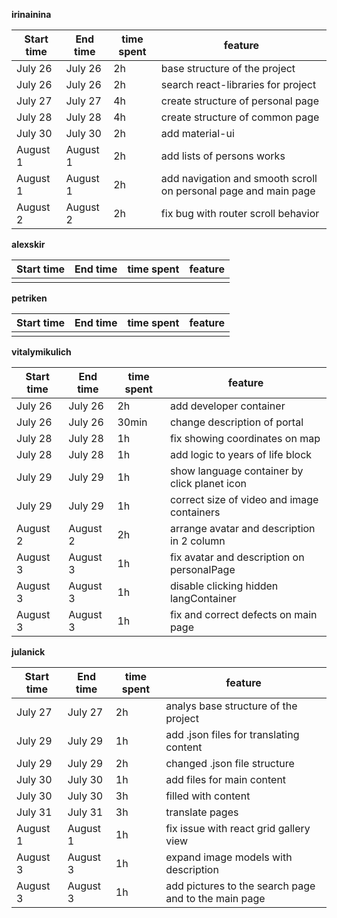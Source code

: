 **irinainina**

| Start time | End time | time spent | feature                                        |
| ---------- | -------- | ---------- | ---------------------------------------------- |
| July 26    | July 26  | 2h         | base structure of the project    |
| July 26    | July 26  | 2h         | search react-libraries for project                    |
| July 27    | July 27  | 4h         | create structure of personal page |
| July 28    | July 28  | 4h         | create structure of common page                      |
| July 30    | July 30  | 2h         | add material-ui     |
| August 1   | August 1 | 2h         | add lists of persons works                      |
| August 1   | August 1 | 2h         | add navigation and smooth scroll on personal page and main page                              |
| August 2   | August 2 | 2h       | fix bug with router scroll behavior                      |

**alexskir**

| Start time | End time | time spent | feature |
| ---------- | -------- | ---------- | ------- |
|            |          |            |         |

**petriken**

| Start time | End time | time spent | feature |
| ---------- | -------- | ---------- | ------- |
|            |          |            |         |

**vitalymikulich**

| Start time | End time | time spent | feature |
| ---------- | -------- | ---------- | ------- |
| July 26    | July 26  | 2h         | add developer container |
| July 26    | July 26  | 30min      | change description of portal |
| July 28    | July 28  | 1h         | fix showing coordinates on map |
| July 28    | July 28  | 1h         | add logic to years of life block |
| July 29    | July 29  | 1h         | show language container by click planet icon |
| July 29    | July 29  | 1h         | correct size of video and image containers |
| August 2   | August 2 | 2h         | arrange avatar and description in 2 column |
| August 3   | August 3 | 1h         | fix avatar and description on personalPage |
| August 3   | August 3 | 1h         | disable clicking hidden langContainer |
| August 3   | August 3 | 1h         | fix and correct defects on main page |

**julanick**

| Start time | End time | time spent | feature |
| ---------- | -------- | ---------- | ------- |
| July 27    | July 27  | 2h         | analys base structure of the project  |
| July 29    | July 29  | 1h         | add .json files for translating content |
| July 29    | July 29  | 2h         | changed .json file structure  |
| July 30    | July 30  | 1h         | add files for main content |
| July 30    | July 30  | 3h         | filled with content |
| July 31    | July 31  | 3h         | translate pages  |
| August 1   | August 1 | 1h         | fix issue with react grid gallery view |
| August 3   | August 3 | 1h         | expand image models with description |
| August 3   | August 3 | 1h         | add pictures to the search page and to the main page |
